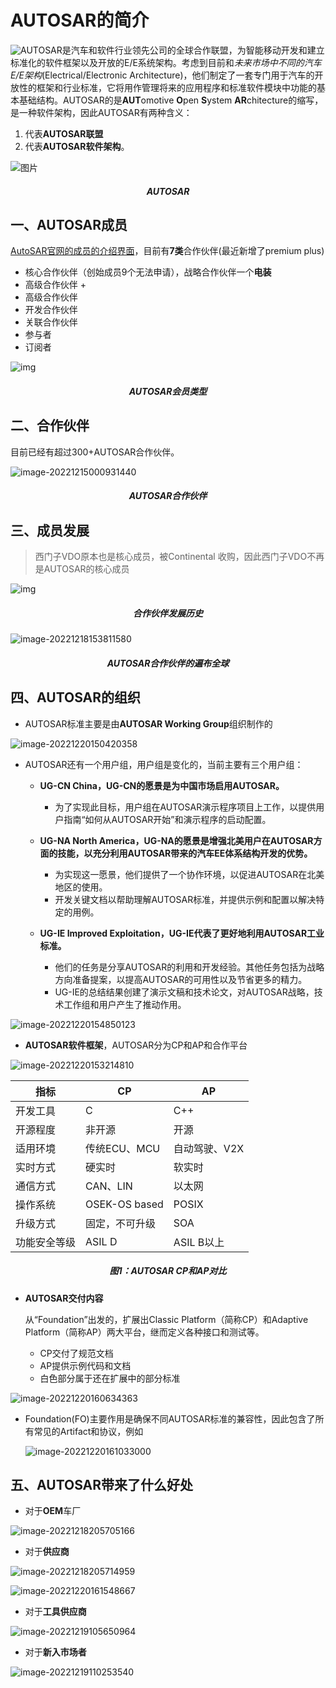 # AUTOSAR的简介

![AUTOSAR](https://imgs-1251682926.cos.ap-shanghai.myqcloud.com/autosar/202212150004306.svg)是汽车和软件行业领先公司的全球合作联盟，为智能移动开发和建立标准化的软件框架以及开放的E/E系统架构。考虑到目前和*未来市场中不同的汽车E/E架构*(Electrical/Electronic Architecture)，他们制定了一套专门用于汽车的开放性的框架和行业标准，它将用作管理将来的应用程序和标准软件模块中功能的基本基础结构。AUTOSAR的是**AUT**omotive **O**pen **S**ystem **AR**chitecture的缩写，是一种软件架构，因此AUTOSAR有两种含义：

1. 代表**AUTOSAR联盟**
2. 代表**AUTOSAR软件架构**。

![图片](https://imgs-1251682926.cos.ap-shanghai.myqcloud.com/autosar/202212181208858.jpeg)

<h5 align="center">AUTOSAR</h5>

## 一、AUTOSAR成员

[AutoSAR官网的成员的介绍界面](https://www.autosar.org/about/partners/)，目前有**7类**合作伙伴(最近新增了premium plus)

- 核心合作伙伴（创始成员9个无法申请），战略合作伙伴一个**电装**
- 高级合作伙伴 +
- 高级合作伙伴
- 开发合作伙伴
- 关联合作伙伴
- 参与者
- 订阅者

![img](https://www.autosar.org/fileadmin/_processed_/4/5/csm_Autosar_Partner_Types_51abd0ae99.jpg)

<h5 align="center">AUTOSAR会员类型</h5>

## 二、合作伙伴

目前已经有超过300+AUTOSAR合作伙伴。

![image-20221215000931440](https://imgs-1251682926.cos.ap-shanghai.myqcloud.com/autosar/202212150009510.png)

<h5 align="center">AUTOSAR合作伙伴</h5>



## 三、成员发展

> 西门子VDO原本也是核心成员，被Continental 收购，因此西门子VDO不再是AUTOSAR的核心成员

![img](https://www.autosar.org/fileadmin/_processed_/5/6/csm_csm_partner_history_e2ab579698_d648bcfbe9.png)

<h5 align="center">合作伙伴发展历史</h5>

![image-20221218153811580](https://imgs-1251682926.cos.ap-shanghai.myqcloud.com/autosar/202212181538756.png)

<h5 align="center">AUTOSAR合作伙伴的遍布全球</h5>



## 四、AUTOSAR的组织

- AUTOSAR标准主要是由**AUTOSAR Working Group**组织制作的

![image-20221220150420358](https://imgs-1251682926.cos.ap-shanghai.myqcloud.com/autosar/202212201504421.png)

- AUTOSAR还有一个用户组，用户组是变化的，当前主要有三个用户组：

  - **UG-CN China，UG-CN的愿景是为中国市场启用AUTOSAR。**

    - 为了实现此目标，用户组在AUTOSAR演示程序项目上工作，以提供用户指南“如何从AUTOSAR开始”和演示程序的启动配置。

  - **UG-NA North America，UG-NA的愿景是增强北美用户在AUTOSAR方面的技能，以充分利用AUTOSAR带来的汽车EE体系结构开发的优势。**

    - 为实现这一愿景，他们提供了一个协作环境，以促进AUTOSAR在北美地区的使用。
    - 开发关键文档以帮助理解AUTOSAR标准，并提供示例和配置以解决特定的用例。

  - **UG-IE Improved Exploitation，UG-IE代表了更好地利用AUTOSAR工业标准。**

    - 他们的任务是分享AUTOSAR的利用和开发经验。其他任务包括为战略方向准备提案，以提高AUTOSAR的可用性以及节省更多的精力。
    - UG-IE的总结结果创建了演示文稿和技术论文，对AUTOSAR战略，技术工作组和用户产生了推动作用。

    

    



![image-20221220154850123](https://imgs-1251682926.cos.ap-shanghai.myqcloud.com/autosar/202212201548167.png)

- **AUTOSAR软件框架**，AUTOSAR分为CP和AP和合作平台

![image-20221220153214810](https://imgs-1251682926.cos.ap-shanghai.myqcloud.com/autosar/202212201532865.png)



| 指标         | CP             | AP            |
| ------------ | -------------- | ------------- |
| 开发工具     | C              | C++           |
| 开源程度     | 非开源         | 开源          |
| 适用环境     | 传统ECU、MCU   | 自动驾驶、V2X |
| 实时方式     | 硬实时         | 软实时        |
| 通信方式     | CAN、LIN       | 以太网        |
| 操作系统     | OSEK-OS based  | POSIX         |
| 升级方式     | 固定，不可升级 | SOA           |
| 功能安全等级 | ASIL D         | ASIL B以上    |

<h5 align="center">图1：AUTOSAR CP和AP对比</h5>

- **AUTOSAR交付内容**

  从“Foundation”出发的，扩展出Classic Platform（简称CP）和Adaptive Platform（简称AP）两大平台，继而定义各种接口和测试等。

  - CP交付了规范文档
  - AP提供示例代码和文档
  - 白色部分属于还在扩展中的部分标准

![image-20221220160634363](https://imgs-1251682926.cos.ap-shanghai.myqcloud.com/autosar/202212201606424.png)

- Foundation(FO)主要作用是确保不同AUTOSAR标准的兼容性，因此包含了所有常见的Artifact和协议，例如

  ![image-20221220161033000](https://imgs-1251682926.cos.ap-shanghai.myqcloud.com/autosar/202212201610063.png)

## 五、AUTOSAR带来了什么好处

- 对于**OEM**车厂

![image-20221218205705166](https://imgs-1251682926.cos.ap-shanghai.myqcloud.com/autosar/202212182057233.png)

- 对于**供应商**

![image-20221218205714959](https://imgs-1251682926.cos.ap-shanghai.myqcloud.com/autosar/202212182057027.png)

![image-20221220161548667](https://imgs-1251682926.cos.ap-shanghai.myqcloud.com/autosar/202212201615733.png)

- 对于**工具供应商**

![image-20221219105650964](https://imgs-1251682926.cos.ap-shanghai.myqcloud.com/autosar/202212191056028.png)

- 对于**新入市场者**

![image-20221219110253540](https://imgs-1251682926.cos.ap-shanghai.myqcloud.com/autosar/202212191102603.png)









